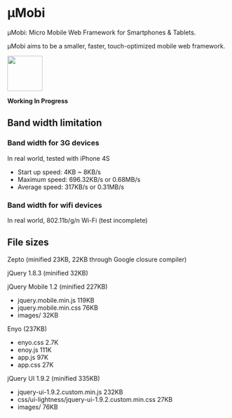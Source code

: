 µMobi
==============
µMobi: Micro Mobile Web Framework for Smartphones & Tablets.

µMobi aims to be a smaller, faster, touch-optimized mobile web framework.

<img height="80" src="https://raw.github.com/c9s/umobi/master/assets/logo.png"/>


**Working In Progress**

## Band width limitation

### Band width for 3G devices

In real world, tested with iPhone 4S

- Start up speed: 4KB ~ 8KB/s
- Maximum speed: 696.32KB/s or 0.68MB/s
- Average speed: 317KB/s or 0.31MB/s

### Band width for wifi devices

In real world, 802.11b/g/n Wi-Fi (test incomplete)

## File sizes

Zepto (minified 23KB, 22KB through Google closure compiler)

jQuery 1.8.3 (minified 32KB)


jQuery Mobile 1.2 (minified 227KB)

- jquery.mobile.min.js 119KB
- jquery.mobile.min.css 76KB
- images/ 32KB

Enyo (237KB)

- enyo.css 2.7K
- enoy.js  111K
- app.js    97K
- app.css   27K

jQuery UI 1.9.2 (minified 335KB)

- jquery-ui-1.9.2.custom.min.js 232KB
- css/ui-lightness/jquery-ui-1.9.2.custom.min.css 27KB
- images/   76KB

